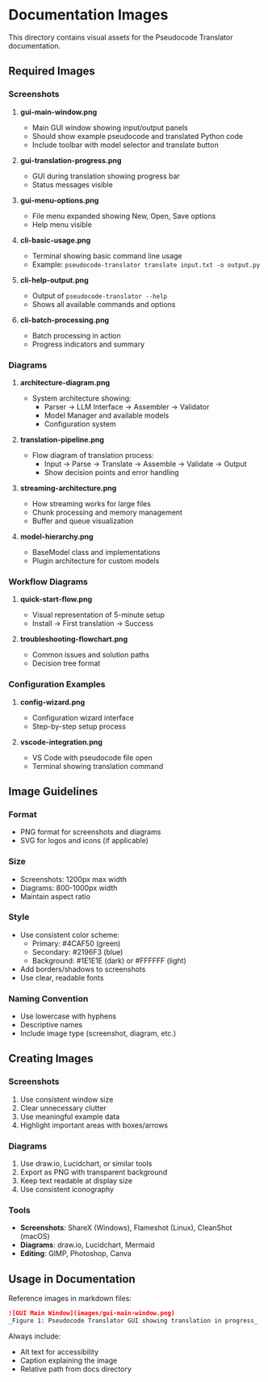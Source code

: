 # Documentation Images

This directory contains visual assets for the Pseudocode Translator documentation.

## Required Images

### Screenshots

1. **gui-main-window.png**
   - Main GUI window showing input/output panels
   - Should show example pseudocode and translated Python code
   - Include toolbar with model selector and translate button

2. **gui-translation-progress.png**
   - GUI during translation showing progress bar
   - Status messages visible

3. **gui-menu-options.png**
   - File menu expanded showing New, Open, Save options
   - Help menu visible

4. **cli-basic-usage.png**
   - Terminal showing basic command line usage
   - Example: `pseudocode-translator translate input.txt -o output.py`

5. **cli-help-output.png**
   - Output of `pseudocode-translator --help`
   - Shows all available commands and options

6. **cli-batch-processing.png**
   - Batch processing in action
   - Progress indicators and summary

### Diagrams

1. **architecture-diagram.png**
   - System architecture showing:
     - Parser → LLM Interface → Assembler → Validator
     - Model Manager and available models
     - Configuration system

2. **translation-pipeline.png**
   - Flow diagram of translation process:
     - Input → Parse → Translate → Assemble → Validate → Output
     - Show decision points and error handling

3. **streaming-architecture.png**
   - How streaming works for large files
   - Chunk processing and memory management
   - Buffer and queue visualization

4. **model-hierarchy.png**
   - BaseModel class and implementations
   - Plugin architecture for custom models

### Workflow Diagrams

1. **quick-start-flow.png**
   - Visual representation of 5-minute setup
   - Install → First translation → Success

2. **troubleshooting-flowchart.png**
   - Common issues and solution paths
   - Decision tree format

### Configuration Examples

1. **config-wizard.png**
   - Configuration wizard interface
   - Step-by-step setup process

2. **vscode-integration.png**
   - VS Code with pseudocode file open
   - Terminal showing translation command

## Image Guidelines

### Format

- PNG format for screenshots and diagrams
- SVG for logos and icons (if applicable)

### Size

- Screenshots: 1200px max width
- Diagrams: 800-1000px width
- Maintain aspect ratio

### Style

- Use consistent color scheme:
  - Primary: #4CAF50 (green)
  - Secondary: #2196F3 (blue)
  - Background: #1E1E1E (dark) or #FFFFFF (light)
- Add borders/shadows to screenshots
- Use clear, readable fonts

### Naming Convention

- Use lowercase with hyphens
- Descriptive names
- Include image type (screenshot, diagram, etc.)

## Creating Images

### Screenshots

1. Use consistent window size
2. Clear unnecessary clutter
3. Use meaningful example data
4. Highlight important areas with boxes/arrows

### Diagrams

1. Use draw.io, Lucidchart, or similar tools
2. Export as PNG with transparent background
3. Keep text readable at display size
4. Use consistent iconography

### Tools

- **Screenshots**: ShareX (Windows), Flameshot (Linux), CleanShot (macOS)
- **Diagrams**: draw.io, Lucidchart, Mermaid
- **Editing**: GIMP, Photoshop, Canva

## Usage in Documentation

Reference images in markdown files:

```markdown
![GUI Main Window](images/gui-main-window.png)
_Figure 1: Pseudocode Translator GUI showing translation in progress_
```

Always include:

- Alt text for accessibility
- Caption explaining the image
- Relative path from docs directory
